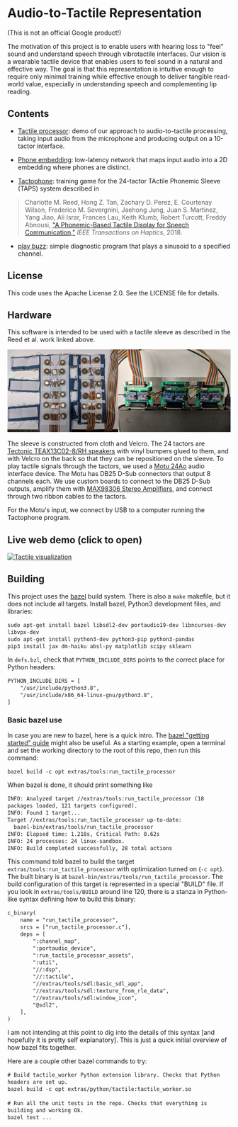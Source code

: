 # Audio-to-Tactile Representation

(This is not an official Google product!)

The motivation of this project is to enable users with hearing loss to "feel"
sound and understand speech through vibrotactile interfaces. Our vision is a
wearable tactile device that enables users to feel sound in a natural and
effective way. The goal is that this representation is intuitive enough to
require only minimal training while effective enough to deliver tangible
read-world value, especially in understanding speech and complementing lip
reading.

## Contents

 * [Tactile processor](extras/doc/tactile_processor.md): demo of our approach to
   audio-to-tactile processing, taking input audio from the microphone and
   producing output on a 10-tactor interface.

 * [Phone embedding](extras/doc/phonetics.md): low-latency network that maps
   input audio into a 2D embedding where phones are distinct.

 * [Tactophone](extras/doc/tactophone.md): training game for the 24-tactor
   TActile Phonemic Sleeve (TAPS) system described in
> Charlotte M. Reed, Hong Z. Tan, Zachary D. Perez, E. Courtenay Wilson,
> Frederico M. Severgnini, Jaehong Jung, Juan S. Martinez, Yang Jiao, Ali
> Israr, Frances Lau, Keith Klumb, Robert Turcott, Freddy Abnousi, ["A
> Phonemic-Based Tactile Display for Speech
> Communication,"](https://doi.org/10.1109/TOH.2018.2861010) *IEEE Transactions
> on Haptics*, 2018.

 * [play buzz](extras/doc/play_buzz.md): simple diagnostic program that plays a
   sinusoid to a specified channel.


## License

This code uses the Apache License 2.0. See the LICENSE file for details.


## Hardware

This software is intended to be used with a tactile sleeve as described in the
Reed et al. work linked above.

![Tactile sleeve hardware](extras/doc/sleeve-hw.jpg)

The sleeve is constructed from cloth and Velcro. The 24 tactors are
[Tectonic TEAX13C02-8/RH speakers](https://www.parts-express.com/tectonic-teax13c02-8-rh-13mm-exciter-8-ohms--297-214)
with vinyl bumpers glued to them, and with Velcro on the back so that they can
be repositioned on the sleeve. To play tactile signals through the tactors, we
used a [Motu 24Ao](http://motu.com/products/avb/24ai-24ao) audio interface
device. The Motu has DB25 D-Sub connectors that output 8 channels each. We use
custom boards to connect to the DB25 D-Sub outputs, amplify them with [MAX98306
Stereo Amplifiers](https://www.adafruit.com/product/987), and connect through
two ribbon cables to the tactors.

For the Motu's input, we connect by USB to a computer running the Tactophone
program.


## Live web demo (click to open)

[![Tactile
visualization](extras/doc/tactile-visualization.gif)](https://google.github.io/audio-to-tactile/demo/tactile_processor.html)


## Building

This project uses the [bazel](https://www.bazel.build) build system. There is
also a `make` makefile, but it does not include all targets. Install bazel,
Python3 development files, and libraries:

```{.sh}
sudo apt-get install bazel libsdl2-dev portaudio19-dev libncurses-dev libvpx-dev
sudo apt-get install python3-dev python3-pip python3-pandas
pip3 install jax dm-haiku absl-py matplotlib scipy sklearn
```

In `defs.bzl`, check that `PYTHON_INCLUDE_DIRS` points to the correct place for
Python headers:

```{.py}
PYTHON_INCLUDE_DIRS = [
    "/usr/include/python3.8",
    "/usr/include/x86_64-linux-gnu/python3.8",
]
```

### Basic bazel use

In case you are new to bazel, here is a quick intro. The [bazel "getting
started" guide](https://docs.bazel.build/versions/master/getting-started.html)
might also be useful. As a starting example, open a terminal and set the working
directory to the root of this repo, then run this command:

```{.sh}
bazel build -c opt extras/tools:run_tactile_processor
```

When bazel is done, it should print something like

```{.sh}
INFO: Analyzed target //extras/tools:run_tactile_processor (18 packages loaded, 121 targets configured).
INFO: Found 1 target...
Target //extras/tools:run_tactile_processor up-to-date:
  bazel-bin/extras/tools/run_tactile_processor
INFO: Elapsed time: 1.218s, Critical Path: 0.62s
INFO: 24 processes: 24 linux-sandbox.
INFO: Build completed successfully, 28 total actions
```

This command told bazel to build the target `extras/tools:run_tactile_processor`
with optimization turned on (`-c opt`). The built binary is at
`bazel-bin/extras/tools/run_tactile_processor`. The build configuration of this
target is represented in a special "BUILD" file. If you look in
`extras/tools/BUILD` around line 120, there is a stanza in Python-like syntax
defining how to build this binary:

```{.py}
c_binary(
    name = "run_tactile_processor",
    srcs = ["run_tactile_processor.c"],
    deps = [
        ":channel_map",
        ":portaudio_device",
        ":run_tactile_processor_assets",
        ":util",
        "//:dsp",
        "//:tactile",
        "//extras/tools/sdl:basic_sdl_app",
        "//extras/tools/sdl:texture_from_rle_data",
        "//extras/tools/sdl:window_icon",
        "@sdl2",
    ],
)
```

I am not intending at this point to dig into the details of this syntax [and
hopefully it is pretty self explanatory]. This is just a quick initial overview
of how bazel fits together.

Here are a couple other bazel commands to try:

```{.sh}
# Build tactile_worker Python extension library. Checks that Python headers are set up.
bazel build -c opt extras/python/tactile:tactile_worker.so

# Run all the unit tests in the repo. Checks that everything is building and working Ok.
bazel test ...
```

